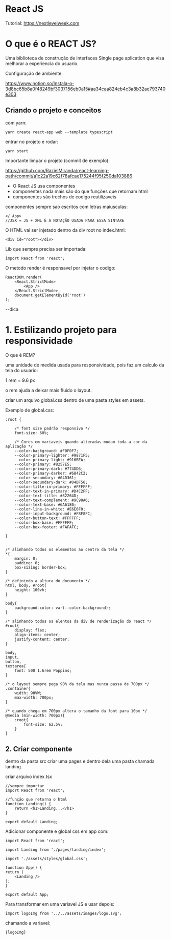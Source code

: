 # React JS

Tutorial: https://nextlevelweek.com

# O que é o REACT JS?

Uma biblioteca de construção de interfaces Single page aplication que visa melhorar a experiencia do usuario.

Configuração de ambiente:

https://www.notion.so/Instala-o-3d8bc65b8a0f48249bf3037156eb0a15#aa34caa824eb4c3a8b32ae793740e303

## Criando o projeto e conceitos

com yarn:

    yarn create react-app web --template typescript

entrar no projeto e rodar:

    yarn start

Importante limpar o projeto (commit de exemplo):

https://github.com/RazielMiranda/react-learning-path/commit/a1c22a19c62f78afcae175244f95f250da103886

- O React JS usa componentes
- componentes nada mais são do que funções que retornam html
- componentes são trechos de codigo reutilizaveis

componentes sempre sao escritos com letras maiusculas:

    </ App>
    //JSX = JS + XML É A NOTAÇÃO USADA PARA ESSA SINTAXE

O HTML vai ser injetado dentro da div root no index.html:

    <div id="root"></div>

Lib que sempre precisa ser importada:

    import React from 'react';

O metodo render é responsavel por injetar o codigo:

    ReactDOM.render(
        <React.StrictMode>
            <App />
        </React.StrictMode>,
        document.getElementById('root')
    );

--dica

# 1. Estilizando projeto para responsividade

O que é REM?

uma unidade de medida usada para responsividade, pois faz um calculo da tela do usuario:

1 rem = 9.6 px

o rem ajuda a deixar mais fluido o layout.

criar um arquivo global.css dentro de uma pasta styles em assets.

Exemplo de global.css:

    :root {

        /* font size padrão responsivo */
        font-size: 60%;

        /* Cores em variaveis quando alteradas mudam toda a cor da aplicação */
        --color-background: #F0F0F7;
        --color-primary-lighter: #9871F5;
        --color-primary-light: #916BEA;
        --color-primary: #8257E5;
        --color-primary-dark: #774DD6;
        --color-primary-darker: #6842C2;
        --color-secundary: #04D361;
        --color-secundary-dark: #04BF58;
        --color-title-in-primary: #FFFFFF;
        --color-text-in-primary: #D4C2FF;
        --color-text-title: #32264D;
        --color-text-complement: #9C98A6;
        --color-text-base: #6A6180;
        --color-line-in-white: #E6E6F0;
        --color-input-background: #F8F8FC;
        --color-button-text: #FFFFFF;
        --color-box-base: #FFFFFF;
        --color-box-footer: #FAFAFC;
    
    }


    /* alinhando todos os elementos ao centro da tela */
    *{
        margin: 0;
        padding: 0;
        box-sizing: border-box;
    }

    /* definindo a altura do documento */
    html, body, #root{
        height: 100vh;
    }

    body{
        background-color: var(--color-background);
    }

    /* alinhando todos os elentos da div de renderização do react */
    #root{
        display: flex;
        align-items: center;
        justify-content: center;
    }

    body,
    input,
    button,
    textarea{
        font: 500 1.6rem Poppins;
    }

    /* o layout sempre pega 90% da tela mas nunca passa de 700px */
    .container{
        width: 90VW;
        max-width: 700px;
    }

    /* quando chega em 700px altera o tamanho da font para 10px */
    @media (min-width: 700px){
        :root{
            font-size: 62.5%;
        }
    }

## 2. Criar componente

dentro da pasta src criar uma pages e dentro dela uma pasta chamada landing.

criar arquivo index.tsx

    //sempre importar
    import React from 'react';

    //função que retorna o html
    function Landing() {
        return <h1>Landing...</h1>
    }

    export default Landing;

Adicionar componente e global css em app com:

    import React from 'react';

    import Landing from './pages/landing/index';

    import './assets/styles/global.css';

    function App() {
    return (
        <Landing />
    );
    }

    export default App;

Para transformar em uma variavel JS e usar depois:

    import logoImg from '../../assets/images/logo.svg';

chamando a variavel:

    {logoImg}
